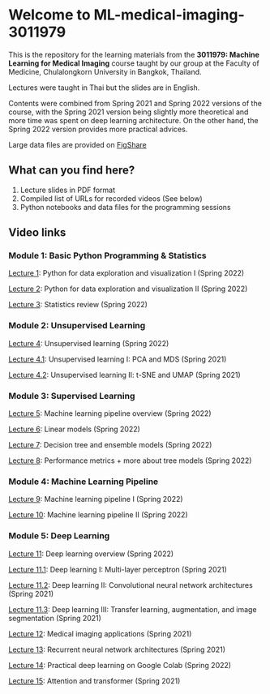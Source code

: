 # Welcome to ML-medical-imaging-3011979
This is the repository for the learning materials from the **3011979: Machine Learning for Medical Imaging** course taught by our group at the Faculty of Medicine, Chulalongkorn University in Bangkok, Thailand.

Lectures were taught in Thai but the slides are in English.

Contents were combined from Spring 2021 and Spring 2022 versions of the course, with the Spring 2021 version being slightly more theoretical and more time was spent on deep learning architecture. On the other hand, the Spring 2022 version provides more practical advices.

Large data files are provided on [FigShare](https://figshare.com/articles/dataset/Large_data_files_for_3011979_Python_demo/24710238)

## What can you find here?
1. Lecture slides in PDF format
2. Compiled list of URLs for recorded videos (See below)
3. Python notebooks and data files for the programming sessions

## Video links
### Module 1: Basic Python Programming & Statistics
[Lecture 1](https://echo360.net.au/media/4aab03c2-65b6-40ea-8692-c0bc92ce68fe/public): Python for data exploration and visualization I (Spring 2022)

[Lecture 2](https://echo360.net.au/media/cd6a4754-a253-44bc-be0e-c8f0f621d178/public): Python for data exploration and visualization II (Spring 2022)

[Lecture 3](https://echo360.net.au/media/320bab65-8f1a-4446-bb8d-f596be2a0d65/public): Statistics review (Spring 2022)

### Module 2: Unsupervised Learning

[Lecture 4](https://echo360.net.au/media/a402c3b7-3991-4231-8caf-9696e7d9da3c/public): Unsupervised learning (Spring 2022)

[Lecture 4.1](https://echo360.net.au/media/049f9171-9cf5-4d66-bc3d-f9811a6fb200/public): Unsupervised learning I: PCA and MDS (Spring 2021)

[Lecture 4.2](https://echo360.net.au/media/55c3692c-29bd-4e9e-8912-ec9bdeb77d79/public): Unsupervised learning II: t-SNE and UMAP (Spring 2021)

### Module 3: Supervised Learning

[Lecture 5](https://echo360.net.au/media/f15f120f-19cc-41f6-9550-e4e66be849bf/public): Machine learning pipeline overview (Spring 2022)

[Lecture 6](https://echo360.net.au/media/8ba206f9-e8e2-41c9-b003-ab259297f70b/public): Linear models (Spring 2022)

[Lecture 7](https://echo360.net.au/media/d46c4c1b-136e-4cc3-8468-a59f9895383e/public): Decision tree and ensemble models (Spring 2022)

[Lecture 8](https://echo360.net.au/media/388d66fc-e5e5-4c28-9598-d49b5398d8eb/public): Performance metrics + more about tree models (Spring 2022)

### Module 4: Machine Learning Pipeline

[Lecture 9](https://echo360.net.au/media/637ef337-3a67-4149-af55-75bd252945b9/public): Machine learning pipeline I (Spring 2022)

[Lecture 10](https://echo360.net.au/media/85bbddc4-cd09-4325-b098-fe9a81459f84/public): Machine learning pipeline II (Spring 2022)

### Module 5: Deep Learning

[Lecture 11](https://echo360.net.au/media/19043225-92b5-4660-9d6c-ca34bc571f47/public): Deep learning overview (Spring 2022)

[Lecture 11.1](https://echo360.net.au/media/cd6d235e-2676-45e8-9145-ccecfc7811ba/public): Deep learning I: Multi-layer perceptron (Spring 2021)

[Lecture 11.2](https://echo360.net.au/media/7a510d71-6e09-43e8-ba1e-407ce0f39994/public): Deep learning II: Convolutional neural network architectures (Spring 2021)

[Lecture 11.3](https://echo360.net.au/media/b0f1a6af-5423-492e-b55f-b3931a8d198d/public): Deep learning III: Transfer learning, augmentation, and image segmentation (Spring 2021)

[Lecture 12](https://echo360.net.au/media/9701a7f7-fffb-4c31-bdad-a894e1ee66cb/public): Medical imaging applications (Spring 2021)

[Lecture 13](https://echo360.net.au/media/78b07d0c-18e1-4cd7-bb7d-47ba5dac0e33/public): Recurrent neural network architectures (Spring 2021)

[Lecture 14](https://echo360.net.au/media/f05c8831-cdbb-4efc-b8bf-a0dcf6221807/public): Practical deep learning on Google Colab (Spring 2022)

[Lecture 15](https://echo360.net.au/media/1663fd22-f2aa-4238-94b9-5df70362cb17/public): Attention and transformer (Spring 2021)
